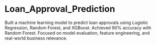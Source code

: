 # Loan_Approval_Prediction
Built a machine learning model to predict loan approvals using Logistic Regression, Random Forest, and XGBoost. Achieved 90% accuracy with Random Forest. Focused on model evaluation, feature engineering, and real-world business relevance.

